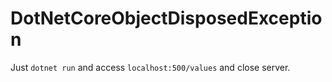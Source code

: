 # DotNetCoreObjectDisposedException

Just `dotnet run` and access `localhost:500/values` and close server.
